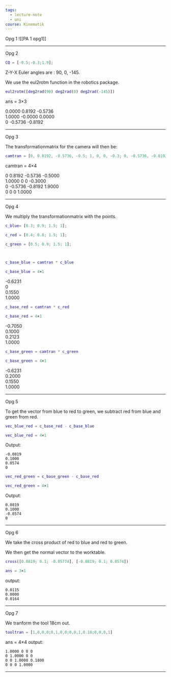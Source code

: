 ```yaml
---
tags:
  - lecture-note
  - uni
course: Kinematik
---
```

Opg 1
![[PA 1 opg1]]
***
Opg 2
```matlab
CQ = [-0.5;-0.3;1.9];
```
Z-Y-X Euler angles are : 90, 0, -145.

We use the eul2rotm function in the robotics package.
```matlab
eul2rotm([deg2rad(90) deg2rad(0) deg2rad(-145)])
```
ans = 3×3

0.0000 0.8192 -0.5736  
1.0000 -0.0000 0.0000  
0 -0.5736 -0.8192  

  
***
Opg 3

The transformationmatrix for the camera will then be:
```matlab
camtran = [0, 0.8192, -0.5736, -0.5; 1, 0, 0, -0.3; 0, -0.5736, -0.8192, 1.9; 0, 0, 0, 1]
```
camtran = 4×4

0 0.8192 -0.5736 -0.5000  
1.0000 0 0 -0.3000  
0 -0.5736 -0.8192 1.9000  
0 0 0 1.0000  

  
***
Opg 4

We multiply the transformationmatrix with the points.

```matlab
c_blue= [0.3; 0.9; 1.5; 1];

c_red = [0.4; 0.8; 1.5; 1];

c_green = [0.5; 0.9; 1.5; 1];

  

c_base_blue = camtran * c_blue

c_base_blue = 4×1
```
-0.6231  
0  
0.1550  
1.0000  
```matlab
c_base_red = camtran * c_red

c_base_red = 4×1
```
-0.7050  
0.1000  
0.2123  
1.0000  
```matlab
c_base_green = camtran * c_green

c_base_green = 4×1
```
-0.6231  
0.2000  
0.1550  
1.0000  

  
***
Opg 5

To get the vector from blue to red to green, we subtract red from blue and green from red.

```matlab
vec_blue_red = c_base_red - c_base_blue

vec_blue_red = 4×1
```

Output:
```
-0.0819  
0.1000  
0.0574  
0  
```

```matlab
vec_red_green = c_base_green - c_base_red

vec_red_green = 4×1
```
Output:
```
0.0819  
0.1000  
-0.0574  
0  
```
  
***
Opg 6

We take the cross product of red to blue and red to green.

We then get the normal vector to the worktable.
```matlab
cross([0.0819; 0.1; -0.05774], [-0.0819; 0.1; 0.0574])

ans = 3×1
```
output:
```
0.0115  
0.0000  
0.0164  
```
  
***
Opg 7

We tranform the tool 18cm out.
```matlab
tooltran = [1,0,0,0;0,1,0,0;0,0,1,0.18;0,0,0,1]
```

ans = 4×4
output:
```
1.0000 0 0 0  
0 1.0000 0 0  
0 0 1.0000 0.1800  
0 0 0 1.0000  
```

***
